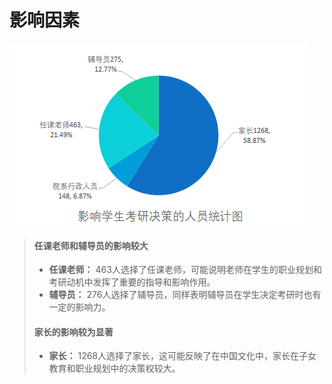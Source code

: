 # 影响因素

![](../static/1-7.png)

> ####  任课老师和辅导员的影响较大
>
> - **任课老师：** 463人选择了任课老师，可能说明老师在学生的职业规划和考研动机中发挥了重要的指导和影响作用。
> - **辅导员：** 276人选择了辅导员，同样表明辅导员在学生决定考研时也有一定的影响力。
>
> ####  家长的影响较为显著
>
> - **家长：** 1268人选择了家长，这可能反映了在中国文化中，家长在子女教育和职业规划中的决策权较大。
